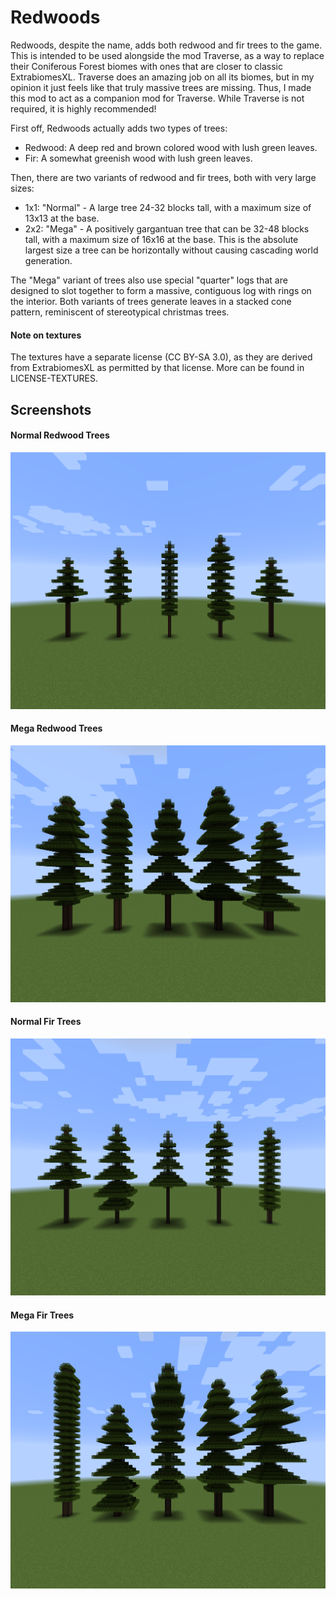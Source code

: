 # Redwoods

Redwoods, despite the name, adds both redwood and fir trees to the game. This is intended to be used alongside the mod
Traverse, as a way to replace their Coniferous Forest biomes with ones that are closer to classic ExtrabiomesXL. Traverse
does an amazing job on all its biomes, but in my opinion it just feels like that truly massive trees are missing. Thus,
I made this mod to act as a companion mod for Traverse. While Traverse is not required, it is highly recommended!

First off, Redwoods actually adds two types of trees:
 * Redwood: A deep red and brown colored wood with lush green leaves.
 * Fir: A somewhat greenish wood with lush green leaves.

Then, there are two variants of redwood and fir trees, both with very large sizes:

 * 1x1: "Normal" - A large tree 24-32 blocks tall, with a maximum size of 13x13 at the base.
 * 2x2: "Mega" - A positively gargantuan tree that can be 32-48 blocks tall, with a maximum size of 16x16 at the base.
   This is the absolute largest size a tree can be horizontally without causing cascading world generation.

The "Mega" variant of trees also use special "quarter" logs that are designed to slot together to form a massive,
contiguous log with rings on the interior. Both variants of trees generate leaves in a stacked cone pattern, reminiscent
of stereotypical christmas trees.

#### Note on textures

The textures have a separate license (CC BY-SA 3.0), as they are derived from ExtrabiomesXL as permitted by that license. 
More can be found in LICENSE-TEXTURES.

## Screenshots

#### Normal Redwood Trees
![Redwoods Normal](showcase/Redwoods%20Normal.png)

#### Mega Redwood Trees
![Redwoods Mega](showcase/Redwoods%20Mega.png)

#### Normal Fir Trees
![Firs Normal](showcase/Firs%20Normal.png)

#### Mega Fir Trees
![Firs Mega](showcase/Firs%20Mega.png)